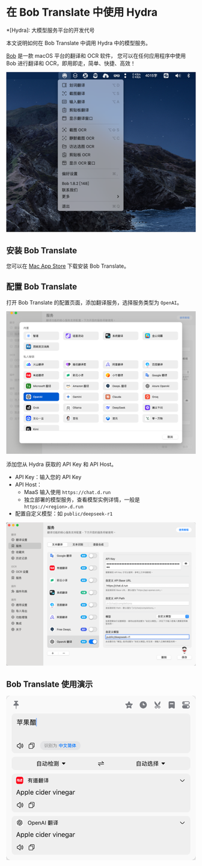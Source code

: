 # 在 Bob Translate 中使用 Hydra

*[Hydra]: 大模型服务平台的开发代号

本文说明如何在 Bob Translate 中调用 Hydra 中的模型服务。

[Bob](https://bobtranslate.com/) 是一款 macOS 平台的翻译和 OCR 软件，
您可以在任何应用程序中使用 Bob 进行翻译和 OCR，即用即走，简单、快捷、高效！

![Bob Translate](../images/bobtranslate.png)

## 安装 Bob Translate

您可以在 [Mac App Store](https://apps.apple.com/cn/app/bob-%E7%BF%BB%E8%AF%91%E5%92%8C-ocr-%E5%B7%A5%E5%85%B7/id1630034110)
下载安装 Bob Translate。

## 配置 Bob Translate

打开 Bob Translate 的配置页面，添加翻译服务，选择服务类型为 `OpenAI`。

![Bob Translate](../images/bobtranslate-2.png)

添加您从 Hydra 获取的 API Key 和 API Host。

- API Key：输入您的 API Key
- API Host：
    - MaaS 输入使用 `https://chat.d.run`
    - 独立部署的模型服务，查看模型实例详情，一般是 `https://<region>.d.run`
- 配置自定义模型：如 `public/deepseek-r1`

![Bob Translate](../images/bobtranslate-3.png)

## Bob Translate 使用演示

![Bob Translate](../images/bobtranslate-4.png)
